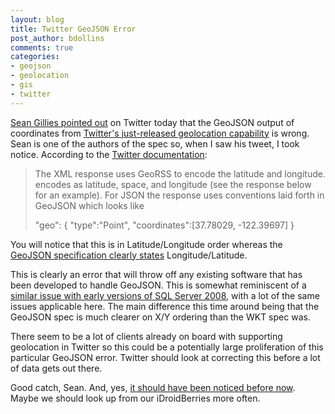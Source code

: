 ```yaml
---
layout: blog
title: Twitter GeoJSON Error
post_author: bdollins
comments: true
categories:
- geojson
- geolocation
- gis
- twitter
---
```


<a href="http://twitter.com/sgillies/statuses/6005237402">Sean Gillies pointed out</a> on Twitter today that the GeoJSON output of coordinates from <a href="http://thenextweb.com/appetite/2009/11/20/twitters-geolocation-api-live-find-tweets-twitters-nearby/">Twitter's just-released geolocation capability</a> is wrong. Sean is one of the authors of the spec so, when I saw his tweet, I took notice. According to the <a href="http://apiwiki.twitter.com/Twitter-REST-API-Method%3A-statuses%C2%A0update">Twitter documentation</a>:

<blockquote>
The XML response uses GeoRSS to encode the latitude and longitude.  encodes as latitude, space, and longitude (see the response below for an example).  For JSON the response uses conventions laid forth in GeoJSON which looks like 

"geo":
{
     "type":"Point",
     "coordinates":[37.78029, -122.39697]
}
</blockquote>

You will notice that this is in Latitude/Longitude order whereas the <a href="http://geojson.org/geojson-spec.html#appendix-a-geometry-examples">GeoJSON specification clearly states</a> Longitude/Latitude.

This is clearly an error that will throw off any existing software that has been developed to handle GeoJSON. This is somewhat reminiscent of a <a href="http://geobabble.wordpress.com/2007/12/18/sql-server-2008-wkt-xy-switching-illustrated/">similar issue with early versions of SQL Server 2008</a>, with a lot of the same issues applicable here. The main difference this time around being that the GeoJSON spec is much clearer on X/Y ordering than the WKT spec was.

There seem to be a lot of clients already on board with supporting geolocation in Twitter so this could be a potentially large proliferation of this particular GeoJSON error. Twitter should look at correcting this before a lot of data gets out there.

Good catch, Sean. And, yes, <a href="http://sgillies.net/blog/964/more-lessons-of-standardization">it should have been noticed before now</a>. Maybe we should look up from our iDroidBerries more often.